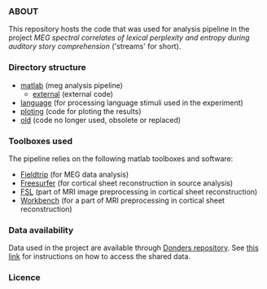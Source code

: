 ### ABOUT

This repository hosts the code that was used for analysis pipeline in the project _MEG spectral correlates of lexical perplexity and entropy during auditory story comprehension_ ('streams' for short).

### Directory structure

* [matlab](matlab) (meg analysis pipeline)
  * [external](matlab/external) (external code)
* [language](language) (for processing language stimuli used in the experiment)
* [ploting](ploting) (code for ploting the results)
* [old](old) (code no longer used, obsolete or replaced)

### Toolboxes used

The pipeline relies on the following matlab toolboxes and software:

* [Fieldtrip][Fieldtrip] (for MEG data analysis)
* [Freesurfer][Freesurfer] (for cortical sheet reconstruction in source analysis)
* [FSL][FSL] (part of MRI image preprocessing in cortical sheet reconstruction)
* [Workbench][Workbench] (for a part of MRI preprocessing in cortical sheet reconstruction)

### Data availability

Data used in the project are available through [Donders repository](http://donders.data.ru.nl). See [this link](http://www.ru.nl/donders/research/data/user-manual/access-shared-data) for instructions on how to access the shared data.

### Licence

[Fieldtrip]: http://fieldtriptoolbox.org
[Freesurfer]: https://surfer.nmr.mgh.harvard.edu
[FSL]: https://fsl.fmrib.ox.ac.uk/fsl/fslwiki
[Workbench]: http://www.humanconnectome.org/software/connectome-workbench
